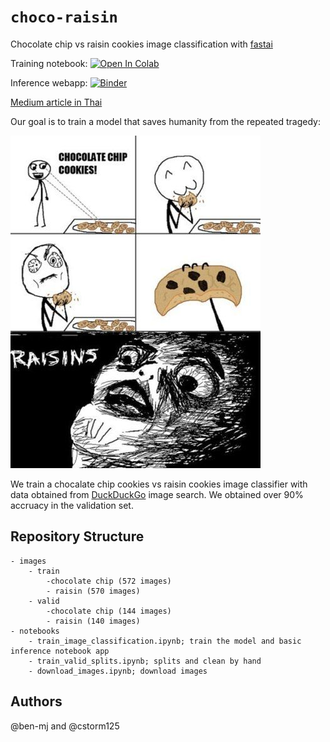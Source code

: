 # `choco-raisin`
Chocolate chip vs raisin cookies image classification with [fastai](https://docs.fast.ai/)

Training notebook: [![Open In Colab](https://colab.research.google.com/assets/colab-badge.svg)](https://colab.research.google.com/github/cstorm125/choco-raisin/blob/main/notebooks/train_image_classification.ipynb) 

Inference webapp: [![Binder](https://mybinder.org/badge_logo.svg)](https://mybinder.org/v2/gh/cstorm125/choco-raisin/main?urlpath=voila%2Frender%2Fnotebooks%2Finferencer.ipynb)

[Medium article in Thai](https://benyapa-mj.medium.com/%E0%B8%A1%E0%B8%B1%E0%B8%99%E0%B9%84%E0%B8%A1%E0%B9%88%E0%B9%83%E0%B8%8A%E0%B9%88%E0%B8%84%E0%B8%B8%E0%B8%81%E0%B8%81%E0%B8%B5%E0%B9%89-%E0%B8%A1%E0%B8%B1%E0%B8%99%E0%B8%84%E0%B8%B7%E0%B8%AD%E0%B9%81%E0%B8%9B%E0%B9%89%E0%B8%87-%E0%B8%AA%E0%B8%A3%E0%B9%89%E0%B8%B2%E0%B8%87%E0%B9%82%E0%B8%A1%E0%B9%80%E0%B8%94%E0%B8%A5%E0%B9%81%E0%B8%A2%E0%B8%81%E0%B9%81%E0%B8%A2%E0%B8%B0%E0%B8%A3%E0%B8%B9%E0%B8%9B%E0%B8%A0%E0%B8%B2%E0%B8%9E%E0%B8%94%E0%B9%89%E0%B8%A7%E0%B8%A2-fastai-3d9173a1959e)

Our goal is to train a model that saves humanity from the repeated tragedy:

![cookies](images/choco_raisin_meme.jpg)

We train a chocalate chip cookies vs raisin cookies image classifier with data obtained from [DuckDuckGo](http://duckduckgo.com/) image search. We obtained over 90% accruacy in the validation set.

## Repository Structure

```
- images
    - train
        -chocolate chip (572 images)
        - raisin (570 images)
    - valid
        -chocolate chip (144 images)
        - raisin (140 images)
- notebooks
    - train_image_classification.ipynb; train the model and basic inference notebook app
    - train_valid_splits.ipynb; splits and clean by hand
    - download_images.ipynb; download images
```

## Authors
@ben-mj and @cstorm125
